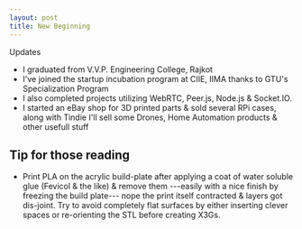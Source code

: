 ```yaml
---
layout: post
title: New Beginning
---
```


Updates

  * I graduated from V.V.P. Engineering College, Rajkot
  * I've joined the startup incubation program at CIIE, IIMA thanks to GTU's Specialization Program
  * I also completed projects utilizing WebRTC, Peer.js, Node.js & Socket.IO.
  * I started an eBay shop for 3D printed parts & sold several RPi cases, along with Tindie I'll sell some Drones, Home Automation products & other usefull stuff


Tip for those reading
------
* Print PLA on the acrylic build-plate after applying a coat of water soluble glue (Fevicol & the like) & remove them ---easily with a nice finish by freezing the build plate--- nope the print itself contracted & layers got dis-joint. Try to avoid completely flat surfaces by either inserting clever spaces or re-orienting the STL before creating X3Gs. 
